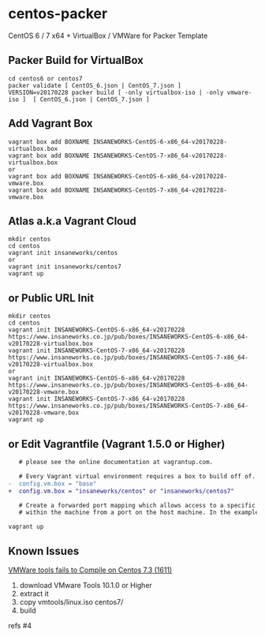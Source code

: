 centos-packer
=============

CentOS 6 / 7 x64 + VirtualBox / VMWare for Packer Template

## Packer Build for VirtualBox

```
cd centos6 or centos7
packer validate [ CentOS_6.json | CentOS_7.json ]
VERSION=v20170228 packer build [ -only virtualbox-iso | -only vmware-iso ]  [ CentOS_6.json | CentOS_7.json ]
```

## Add Vagrant Box

```
vagrant box add BOXNAME INSANEWORKS-CentOS-6-x86_64-v20170228-virtualbox.box
vagrant box add BOXNAME INSANEWORKS-CentOS-7-x86_64-v20170228-virtualbox.box
or
vagrant box add BOXNAME INSANEWORKS-CentOS-6-x86_64-v20170228-vmware.box
vagrant box add BOXNAME INSANEWORKS-CentOS-7-x86_64-v20170228-vmware.box
```

## Atlas a.k.a Vagrant Cloud

```
mkdir centos
cd centos
vagrant init insaneworks/centos
or
vagrant init insaneworks/centos7
vagrant up
```


## or Public URL Init

```
mkdir centos
cd centos
vagrant init INSANEWORKS-CentOS-6-x86_64-v20170228 https://www.insaneworks.co.jp/pub/boxes/INSANEWORKS-CentOS-6-x86_64-v20170228-virtualbox.box
vagrant init INSANEWORKS-CentOS-7-x86_64-v20170228 https://www.insaneworks.co.jp/pub/boxes/INSANEWORKS-CentOS-7-x86_64-v20170228-virtualbox.box
or
vagrant init INSANEWORKS-CentOS-6-x86_64-v20170228 https://www.insaneworks.co.jp/pub/boxes/INSANEWORKS-CentOS-6-x86_64-v20170228-vmware.box
vagrant init INSANEWORKS-CentOS-7-x86_64-v20170228 https://www.insaneworks.co.jp/pub/boxes/INSANEWORKS-CentOS-7-x86_64-v20170228-vmware.box
vagrant up
```

## or Edit Vagrantfile (Vagrant 1.5.0 or Higher)

```diff
   # please see the online documentation at vagrantup.com.

   # Every Vagrant virtual environment requires a box to build off of.
-  config.vm.box = "base"
+  config.vm.box = "insaneworks/centos" or "insaneworks/centos7"

   # Create a forwarded port mapping which allows access to a specific port
   # within the machine from a port on the host machine. In the example below,
```

```
vagrant up
```

## Known Issues

[VMWare tools fails to Compile on Centos 7.3 (1611)](https://communities.vmware.com/message/2637447?tstart=0)

1. download VMware Tools 10.1.0 or Higher
1. extract it
1. copy vmtools/linux.iso centos7/
1. build

refs #4
